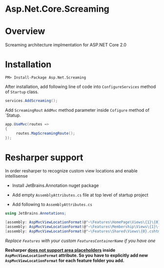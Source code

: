 # Asp.Net.Core.Screaming

# Overview

Screaming architecture implmentation for ASP.NET Core 2.0

# Installation

```
PM> Install-Package Asp.Net.Screaming
```

After installation, add following line of code into `ConfigureServices` method of `Startup` class.

```c#
services.AddScreaming();
```

Add `ScreamingRout` `AddMvc` method parameter inside `Cofigure` method of `Statup.

```c#
app.UseMvc(routes =>
{
     routes.MapScreamingRoute();
});
```

# Resharper support

In order resharper to recognize custom view locations and enable intellisense

* Install JetBrains.Annotation nuget package

* Add empty `AssemblyAttributes.cs` file at top level of startup project

* Add following to `AssemblyAttributes.cs`

```c#
using JetBrains.Annotations;

[assembly: AspMvcViewLocationFormat(@"~\Features\HomePage\Views\{1}\{0}.cshtml")]
[assembly: AspMvcViewLocationFormat(@"~\Features\Membership\Views\{1}\{0}.cshtml")]
[assembly: AspMvcViewLocationFormat(@"~\Features\Shared\Views\{0}.cshtml")]
```
*Replace `Features` with your custom `FeaturesContainerName` if you have one*

**Resharper [does not support area placeholders](https://resharper-support.jetbrains.com/hc/en-us/community/posts/115000351724-Asp-net-Core-MVCAreas-not-showing-up-in-asp-area-tag-helper) inside `AspMvcViewLocationFormat` attribute. So you have to explicitly add new `AspMvcViewLocationFormat` for each feature folder you add.**

